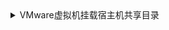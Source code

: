 <details>
<summary>
VMware虚拟机挂载宿主机共享目录
</summary>

* 在Linux中安装vm-tools 
  
  <code>suduo yum install -y open-vm-tools open-vm-tools-desktop</code>
  

* 查看共享的目录
vmware-hgfsclient
* 执行命令挂载目录
mount -t fuse.vmhgfs-fuse .host:/ /mnt/hgfs -o allow_other,nonempty
* 修改数据令系统启动时自动挂载
vim /etc/fstab  
* 在末尾另起一行 添加:  
.host:/ /mnt/hgfs fuse.vmhgfs-fuse allow_other 0 0
* 再次挂载目录
vmhgfs-fuse .host:/ /mnt/hgfs -o allow_other,nonempty
* 建立软连接
ln -s /mnt/hgfs /www/work

</details>
